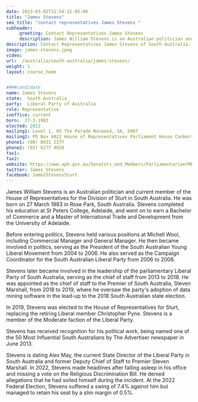 ```yaml
---
date: 2023-03-02T11:54:12-05:00
title: "James Stevens"
seo_title: "contact representatives James Stevens "
subheader:
     greeting: Contact Representatives James Stevens
     description: James William Stevens is an Australian politician and current member of the House of Representatives for the Division of Sturt in South Australia.
description: Contact Representatives James Stevens of South Australia. Contact information for James Stevens includes email address, phone number, and mailing address.
image: james-stevens.jpeg
video:
url:  /australia/south-australia/james-stevens/
weight: 1
layout: course_home


####candidate
name: James Stevens
state:	South Australia
party:	Liberal Party of Australia
role: Representative
inoffice: current
born:  27-3-1983
elected: 2022
mailing1: Level 1, 85 The Parade Norwood, SA, 5067
mailing2: PO Box 6022 House of Representatives Parliament House Canberra ACT 2600
phone1:	(08) 8431 2277
phone2: (02) 6277 4020
fax1:
fax2:
website: https://www.aph.gov.au/Senators_and_Members/Parliamentarian?MPID=176304
twitter: James_Stevens
facebook: JamesStevensSturt
---
```


James William Stevens is an Australian politician and current member of the House of Representatives for the Division of Sturt in South Australia. He was born on 27 March 1983 in Rose Park, South Australia. Stevens completed his education at St Peters College, Adelaide, and went on to earn a Bachelor of Commerce and a Master of International Trade and Development from the University of Adelaide.

Before entering politics, Stevens held various positions at Michell Wool, including Commercial Manager and General Manager. He then became involved in politics, serving as the President of the South Australian Young Liberal Movement from 2004 to 2006. He also served as the Campaign Coordinator for the South Australian Liberal Party from 2006 to 2008.

Stevens later became involved in the leadership of the parliamentary Liberal Party of South Australia, serving as the chief of staff from 2013 to 2018. He was appointed as the chief of staff to the Premier of South Australia, Steven Marshall, from 2018 to 2019, where he oversaw the party's adoption of data mining software in the lead-up to the 2018 South Australian state election.

In 2019, Stevens was elected to the House of Representatives for Sturt, replacing the retiring Liberal member Christopher Pyne. Stevens is a member of the Moderate faction of the Liberal Party.

Stevens has received recognition for his political work, being named one of the 50 Most Influential South Australians by The Advertiser newspaper in June 2013.

Stevens is dating Alex May, the current State Director of the Liberal Party in South Australia and former Deputy Chief of Staff to Premier Steven Marshall. In 2022, Stevens made headlines after falling asleep in his office and missing a vote on the Religious Discrimination Bill. He denied allegations that he had soiled himself during the incident. At the 2022 Federal Election, Stevens suffered a swing of 7.4% against him but managed to retain his seat by a slim margin of 0.5%.
